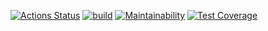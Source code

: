[![Actions Status](https://github.com/IvanVyargizov/java-project-lvl4/workflows/hexlet-check/badge.svg)](https://github.com/IvanVyargizov/java-project-lvl4/actions)
[![build](https://github.com/IvanVyargizov/java-project-lvl4/actions/workflows/build-check.yml/badge.svg)](https://github.com/IvanVyargizov/java-project-lvl4/actions/workflows/build-check.yml)
[![Maintainability](https://api.codeclimate.com/v1/badges/a28408b459e7dc6b0578/maintainability)](https://codeclimate.com/github/IvanVyargizov/java-project-lvl4/maintainability)
[![Test Coverage](https://api.codeclimate.com/v1/badges/a28408b459e7dc6b0578/test_coverage)](https://codeclimate.com/github/IvanVyargizov/java-project-lvl4/test_coverage)

